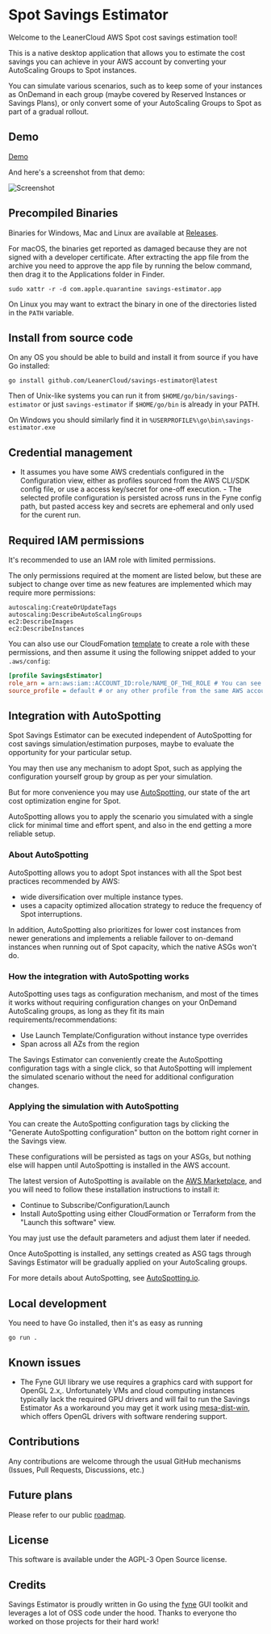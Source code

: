 # Spot Savings Estimator

Welcome to the LeanerCloud AWS Spot cost savings estimation tool!

This is a native desktop application that allows you to estimate the cost
savings you can achieve in your AWS account by converting your AutoScaling
Groups to Spot instances.

You can simulate various scenarios, such as to keep some of your instances as
OnDemand in each group (maybe covered by Reserved Instances or Savings Plans),
or only convert some of your AutoScaling Groups to Spot as part of a gradual
rollout.

## Demo

[Demo](https://www.youtube.com/watch?v=VXfCOXXtLwA)

And here's a screenshot from that demo:

![Screenshot](https://github.com/LeanerCloud/savings-estimator/assets/95209/897a2fb4-2838-401a-bac0-53b67b1eb77d)



## Precompiled Binaries

Binaries for Windows, Mac and Linux are available at
[Releases](https://github.com/LeanerCloud/savings-estimator/releases).

For macOS, the binaries get reported as damaged because they are not signed with a developer certificate.
After extracting the app file from the archive you need to approve the app file by running the below command, then drag it to the Applications folder in Finder.

```shell
sudo xattr -r -d com.apple.quarantine savings-estimator.app       
```

On Linux you may want to extract the binary in one of the directories listed in the `PATH` variable.

## Install from source code

On any OS you should be able to build and install it from source if you have Go
installed:

`go install github.com/LeanerCloud/savings-estimator@latest`

Then of Unix-like systems you can run it from `$HOME/go/bin/savings-estimator`
or just `savings-estimator` if `$HOME/go/bin` is already in your PATH.

On Windows you should similarly find it in `%USERPROFILE%\go\bin\savings-estimator.exe`

## Credential management

- It assumes you have some AWS credentials configured in the Configuration
view, either as profiles sourced from the AWS CLI/SDK config file, or use a
access key/secret for one-off execution. - The selected profile configuration
is persisted across runs in the Fyne config path, but pasted access key and
secrets are ephemeral and only used for the curent run.

## Required IAM permissions

It's recommended to use an IAM role with limited permissions.

The only permissions required at the moment are listed below, but these are
subject to change over time as new features are implemented which may require
more permissions:

```text
autoscaling:CreateOrUpdateTags
autoscaling:DescribeAutoScalingGroups
ec2:DescribeImages
ec2:DescribeInstances
```

You can also use our CloudFomation [template](/cloudformation/template.yaml) to
create a role with these permissions, and then assume it using the following
snippet added to your `.aws/config`:

```ini
[profile SavingsEstimator]
role_arn = arn:aws:iam::ACCOUNT_ID:role/NAME_OF_THE_ROLE # You can see it in the CloudFormation stack outputs.
source_profile = default # or any other profile from the same AWS account
```

## Integration with AutoSpotting

Spot Savings Estimator can be executed independent of AutoSpotting for cost
savings simulation/estimation purposes, maybe to evaluate the opportunity for
your particular setup.

You may then use any mechanism to adopt Spot, such as applying the
configuration yourself group by group as per your simulation.

But for more convenience you may use [AutoSpotting](AutoSpotting.io), our state
of the art cost optimization engine for Spot.

AutoSpotting allows you to apply the scenario you simulated with a single click
for minimal time and effort spent, and also in the end getting a more reliable
setup.

### About AutoSpotting

AutoSpotting allows you to adopt Spot instances with all the Spot best
practices recommended by AWS:

- wide diversification over multiple instance types.
- uses a capacity optimized allocation strategy to reduce the frequency of
  Spot interruptions.

In addition, AutoSpotting also prioritizes for lower cost instances from newer
generations and implements a reliable failover to on-demand instances when
running out of Spot capacity, which the native ASGs won't do.

### How the integration with AutoSpotting works

AutoSpotting uses tags as configuration mechanism, and most of the times it
works without requiring configuration changes on your OnDemand AutoScaling
groups, as long as they fit its main requirements/recommendations:

- Use Launch Template/Configuration without instance type overrides
- Span across all AZs from the region

The Savings Estimator can conveniently create the AutoSpotting configuration
tags with a single click, so that AutoSpotting will implement the simulated
scenario without the need for additional configuration changes.

### Applying the simulation with AutoSpotting

You can create the AutoSpotting configuration tags by clicking the "Generate
AutoSpotting configuration" button on the bottom right corner in the Savings
view.

These configurations will be persisted as tags on your ASGs, but nothing else
will happen until AutoSpotting is installed in the AWS account.

The latest version of AutoSpotting is available on the
[AWS Marketplace](https://aws.amazon.com/marketplace/pp/prodview-6uj4pruhgmun6),
and you will need to follow these installation instructions to install it:

- Continue to Subscribe/Configuration/Launch
- Install AutoSpotting using either CloudFormation or Terraform from the
  "Launch this software" view.

You may just use the default parameters and adjust them later if needed.

Once AutoSpotting is installed, any settings created as ASG tags through
Savings Estimator will be gradually applied on your AutoScaling groups.

For more details about AutoSpotting, see [AutoSpotting.io](AutoSpotting.io).

## Local development

You need to have Go installed, then it's as easy as running

`go run .`

## Known issues

- The Fyne GUI library we use requires a graphics card with support for
  OpenGL 2.x,. Unfortunately VMs and cloud computing instances typically
  lack the required GPU drivers and will fail to run the Savings Estimator
  As a workaround you may get it work using
  [mesa-dist-win](https://github.com/pal1000/mesa-dist-win#installation-and-usage),
  which offers OpenGL drivers with software rendering support.

## Contributions

Any contributions are welcome through the usual GitHub mechanisms (Issues, Pull
Requests, Discussions, etc.)

## Future plans

Please refer to our public [roadmap](https://github.com/orgs/LeanerCloud/projects/1).

## License

This software is available under the AGPL-3 Open Source license.

## Credits

Savings Estimator is proudly written in Go using the [fyne](fyne.io) GUI
toolkit and leverages a lot of OSS code under the hood. Thanks to everyone tho
worked on those projects for their hard work!
